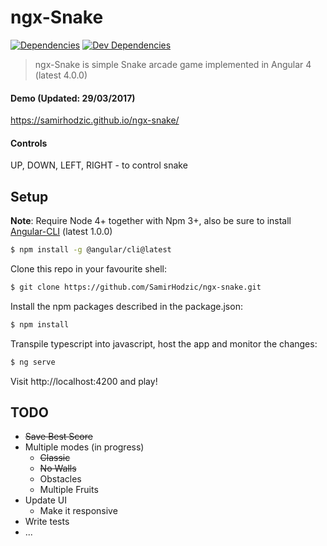 # ngx-Snake

[![Dependencies][dependencies]][dependencies-url]
[![Dev Dependencies][dev-dependencies]][dev-dependencies-url]

> ngx-Snake is simple Snake arcade game implemented in Angular 4 (latest 4.0.0)

#### Demo (Updated: 29/03/2017)

https://samirhodzic.github.io/ngx-snake/ 

#### Controls

UP, DOWN, LEFT, RIGHT - to control snake

## Setup

**Note**: Require Node 4+ together with Npm 3+, also be sure to install [Angular-CLI](https://github.com/angular/angular-cli) (latest 1.0.0)

```bash
$ npm install -g @angular/cli@latest
```

Clone this repo in your favourite shell:

```bash
$ git clone https://github.com/SamirHodzic/ngx-snake.git
```

Install the npm packages described in the package.json:

```bash
$ npm install
```
Transpile typescript into javascript, host the app and monitor the changes: 

```bash
$ ng serve
```

Visit http://localhost:4200 and play!

## TODO
* ~~Save Best Score~~
* Multiple modes (in progress)
	* ~~Classic~~
	* ~~No Walls~~
	* Obstacles
	* Multiple Fruits
* Update UI
	* Make it responsive
* Write tests
* ...

[dependencies]: https://david-dm.org/samirhodzic/ngx-snake.svg
[dependencies-url]: https://david-dm.org/samirhodzic/ngx-snake
[dev-dependencies]: https://david-dm.org/samirhodzic/ngx-snake/dev-status.svg
[dev-dependencies-url]: https://david-dm.org/samirhodzic/ngx-snake?type=dev